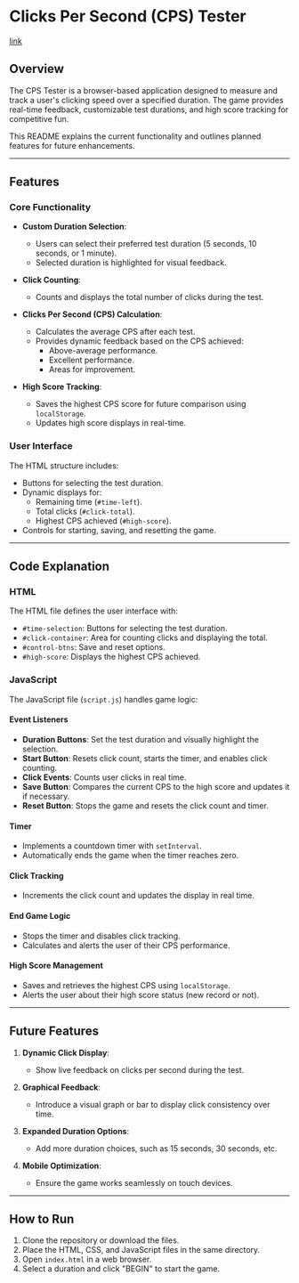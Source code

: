 # Clicks Per Second (CPS) Tester

[link](https://mattwydra.github.io/projects/minigames/cps/index.html)

## Overview
The CPS Tester is a browser-based application designed to measure and track a user's clicking speed over a specified duration. The game provides real-time feedback, customizable test durations, and high score tracking for competitive fun.

This README explains the current functionality and outlines planned features for future enhancements.

---

## Features

### Core Functionality
- **Custom Duration Selection**:
  - Users can select their preferred test duration (5 seconds, 10 seconds, or 1 minute).
  - Selected duration is highlighted for visual feedback.

- **Click Counting**:
  - Counts and displays the total number of clicks during the test.

- **Clicks Per Second (CPS) Calculation**:
  - Calculates the average CPS after each test.
  - Provides dynamic feedback based on the CPS achieved:
    - Above-average performance.
    - Excellent performance.
    - Areas for improvement.

- **High Score Tracking**:
  - Saves the highest CPS score for future comparison using `localStorage`.
  - Updates high score displays in real-time.

### User Interface
The HTML structure includes:
- Buttons for selecting the test duration.
- Dynamic displays for:
  - Remaining time (`#time-left`).
  - Total clicks (`#click-total`).
  - Highest CPS achieved (`#high-score`).
- Controls for starting, saving, and resetting the game.

---

## Code Explanation

### HTML
The HTML file defines the user interface with:
- `#time-selection`: Buttons for selecting the test duration.
- `#click-container`: Area for counting clicks and displaying the total.
- `#control-btns`: Save and reset options.
- `#high-score`: Displays the highest CPS achieved.

### JavaScript
The JavaScript file (`script.js`) handles game logic:

#### Event Listeners
- **Duration Buttons**: Set the test duration and visually highlight the selection.
- **Start Button**: Resets click count, starts the timer, and enables click counting.
- **Click Events**: Counts user clicks in real time.
- **Save Button**: Compares the current CPS to the high score and updates it if necessary.
- **Reset Button**: Stops the game and resets the click count and timer.

#### Timer
- Implements a countdown timer with `setInterval`.
- Automatically ends the game when the timer reaches zero.

#### Click Tracking
- Increments the click count and updates the display in real time.

#### End Game Logic
- Stops the timer and disables click tracking.
- Calculates and alerts the user of their CPS performance.

#### High Score Management
- Saves and retrieves the highest CPS using `localStorage`.
- Alerts the user about their high score status (new record or not).

---

## Future Features

1. **Dynamic Click Display**:
   - Show live feedback on clicks per second during the test.

2. **Graphical Feedback**:
   - Introduce a visual graph or bar to display click consistency over time.

3. **Expanded Duration Options**:
   - Add more duration choices, such as 15 seconds, 30 seconds, etc.

4. **Mobile Optimization**:
   - Ensure the game works seamlessly on touch devices.

---

## How to Run
1. Clone the repository or download the files.
2. Place the HTML, CSS, and JavaScript files in the same directory.
3. Open `index.html` in a web browser.
4. Select a duration and click "BEGIN" to start the game.
